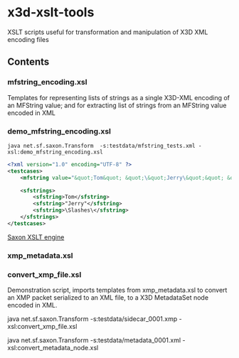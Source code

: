 # x3d-xslt-tools
XSLT scripts useful for transformation and manipulation of X3D XML encoding files


## Contents

### mfstring_encoding.xsl
Templates for representing lists of strings as a single X3D-XML encoding of an MFString value; and for
extracting list of strings from an MFString value encoded in XML

### demo_mfstring_encoding.xsl
```
java net.sf.saxon.Transform  -s:testdata/mfstring_tests.xml -xsl:demo_mfstring_encoding.xsl
```

```xml
<?xml version="1.0" encoding="UTF-8" ?>
<testcases>
    <mfstring value="&quot;Tom&quot; &quot;\&quot;Jerry\&quot;&quot; &quot;\\Slashes\\&quot;"/>

    <sfstrings>
        <sfstring>Tom</sfstring>
        <sfstring>"Jerry"</sfstring>
        <sfstring>\Slashes\</sfstring>
    </sfstrings>
</testcases>
```

[Saxon XSLT engine](http://saxon.sourceforge.net/)

### xmp_metadata.xsl


### convert_xmp_file.xsl
Demonstration script, imports templates from xmp_metadata.xsl to convert an XMP packet serialized to an XML file, to a
X3D MetadataSet node encoded in XML.


java net.sf.saxon.Transform   -s:testdata/sidecar_0001.xmp -xsl:convert_xmp_file.xsl

java net.sf.saxon.Transform   -s:testdata/metadata_0001.xml -xsl:convert_metadata_node.xsl

